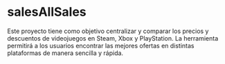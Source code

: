 # salesAllSales
Este proyecto tiene como objetivo centralizar y comparar los precios y descuentos de videojuegos en Steam, Xbox y PlayStation. La herramienta permitirá a los usuarios encontrar las mejores ofertas en distintas plataformas de manera sencilla y rápida.
